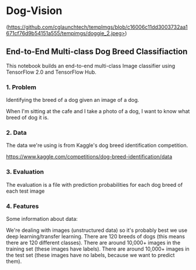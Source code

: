 # Dog-Vision
(https://github.com/cglaunchtech/tempImgs/blob/c16006c11dd3003732aa1671cf76d9b54151a555/tempimgs/doggie_2.jpeg>)

## End-to-End Multi-class Dog Breed Classifiaction
This notebook builds an end-to-end multi-class Image classifier using TensorFlow 2.0 and TensorFlow Hub.

### 1. Problem
Identifying the breed of a dog given an image of a dog.

When I'm sitting at the cafe and I take a photo of a dog, I want to know what breed of dog it is.

### 2. Data
The data we're using is from Kaggle's dog breed identification competition.

https://www.kaggle.com/competitions/dog-breed-identification/data

### 3. Evaluation
The evaluation is a file with prediction probabilities for each dog breed of each test image

### 4. Features
Some information about data:

We're dealing with images (unstructured data) so it's probably best we use deep learning/transfer learning.
There are 120 breeds of dogs (this means there are 120 different classes).
There are around 10,000+ images in the training set (these images have labels).
There are around 10,000+ images in the test set (these images have no labels, because we want to predict them).
